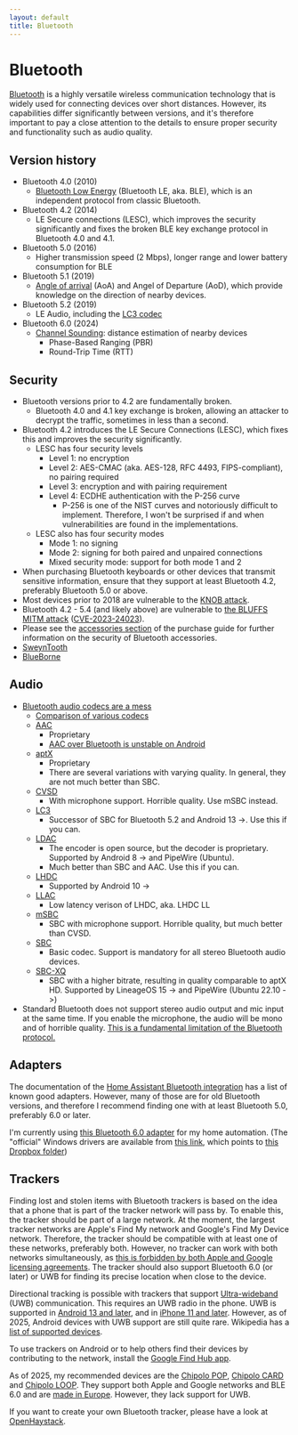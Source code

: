 ```yaml
---
layout: default
title: Bluetooth
---
```


# Bluetooth
[Bluetooth](https://en.wikipedia.org/wiki/Bluetooth)
is a highly versatile wireless communication technology
that is widely used for connecting devices over short distances.
However, its capabilities differ significantly between versions,
and it's therefore important to pay a close attention to the details
to ensure proper security and functionality such as audio quality.


## Version history
- Bluetooth 4.0 (2010)
  - [Bluetooth Low Energy](https://en.wikipedia.org/wiki/Bluetooth_Low_Energy) (Bluetooth LE, aka. BLE),
    which is an independent protocol from classic Bluetooth.
- Bluetooth 4.2 (2014)
  - LE Secure connections (LESC), which improves the security significantly
    and fixes the broken BLE key exchange protocol in Bluetooth 4.0 and 4.1.
- Bluetooth 5.0 (2016)
  - Higher transmission speed (2 Mbps), longer range and lower battery consumption for BLE
- Bluetooth 5.1 (2019)
  - [Angle of arrival](https://en.wikipedia.org/wiki/Angle_of_arrival) (AoA) and Angel of Departure (AoD),
    which provide knowledge on the direction of nearby devices.
- Bluetooth 5.2 (2019)
  - LE Audio, including the [LC3 codec](#audio)
- Bluetooth 6.0 (2024)
  - [Channel Sounding](https://www.bluetooth.com/learn-about-bluetooth/feature-enhancements/channel-sounding/):
    distance estimation of nearby devices
    - Phase-Based Ranging (PBR)
    - Round-Trip Time (RTT)


## Security
- Bluetooth versions prior to 4.2 are fundamentally broken.
  - Bluetooth 4.0 and 4.1 key exchange is broken, allowing an attacker to decrypt the traffic,
    sometimes in less than a second.
- Bluetooth 4.2 introduces the LE Secure Connections (LESC), which fixes this and improves the security significantly.
  - LESC has four security levels
    - Level 1: no encryption
    - Level 2: AES-CMAC (aka. AES-128, RFC 4493, FIPS-compliant), no pairing required
    - Level 3: encryption and with pairing requirement
    - Level 4: ECDHE authentication with the P-256 curve
      - P-256 is one of the NIST curves and notoriously difficult to implement.
        Therefore, I won't be surprised if and when vulnerabilities are found in the implementations.
  - LESC also has four security modes
    - Mode 1: no signing
    - Mode 2: signing for both paired and unpaired connections
    - Mixed security mode: support for both mode 1 and 2
- When purchasing Bluetooth keyboards or other devices that transmit sensitive information,
  ensure that they support at least Bluetooth 4.2, preferably Bluetooth 5.0 or above.
- Most devices prior to 2018 are vulnerable to the [KNOB attack](https://knobattack.com/).
- Bluetooth 4.2 - 5.4 (and likely above) are vulnerable to
  [the BLUFFS MITM attack](https://francozappa.github.io/post/2023/bluffs-ccs23/)
  ([CVE-2023-24023](https://nvd.nist.gov/vuln/detail/CVE-2023-24023)).
- Please see the [accessories section](./purchasing#accessories) of the purchase guide
  for further information on the security of Bluetooth accessories.
- [SweynTooth](https://asset-group.github.io/disclosures/sweyntooth/)
- [BlueBorne](https://en.wikipedia.org/wiki/BlueBorne_(security_vulnerability))


## Audio
- [Bluetooth audio codecs are a mess](https://www.headphonesty.com/2020/03/bluetooth-audio-codecs-explained/)
  - [Comparison of various codecs](https://habr.com/en/post/456182/)
  - [AAC](https://en.wikipedia.org/wiki/Advanced_Audio_Coding)
    - Proprietary
    - [AAC over Bluetooth is unstable on Android](https://www.soundguys.com/the-ultimate-guide-to-bluetooth-headphones-aac-20296/)
  - [aptX](https://en.wikipedia.org/wiki/AptX)
    - Proprietary
    - There are several variations with varying quality. In general, they are not much better than SBC.
  - [CVSD](https://en.wikipedia.org/wiki/Continuously_variable_slope_delta_modulation)
    - With microphone support. Horrible quality. Use mSBC instead.
  - [LC3](https://en.wikipedia.org/wiki/LC3_(codec))
    - Successor of SBC for Bluetooth 5.2 and Android 13 ->. Use this if you can.
  - [LDAC](https://en.wikipedia.org/wiki/LDAC_(codec))
    - The encoder is open source, but the decoder is proprietary. Supported by Android 8 -> and PipeWire (Ubuntu).
    - Much better than SBC and AAC. Use this if you can.
  - [LHDC](https://en.wikipedia.org/wiki/LHDC_(codec))
    - Supported by Android 10 ->
  - [LLAC](https://en.wikipedia.org/wiki/LHDC_(codec)#LLAC)
    - Low latency verison of LHDC, aka. LHDC LL
  - [mSBC](https://www.rfwireless-world.com/Terminology/SBC-vs-mSBC-codec.html)
    - SBC with microphone support. Horrible quality, but much better than CVSD.
  - [SBC](https://en.wikipedia.org/wiki/SBC_(codec))
    - Basic codec. Support is mandatory for all stereo Bluetooth audio devices.
  - [SBC-XQ](https://en.wikipedia.org/wiki/SBC_(codec)#Higher_quality_variants)
    - SBC with a higher bitrate, resulting in quality comparable to aptX HD.
      Supported by LineageOS 15 -> and PipeWire (Ubuntu 22.10 ->)
- Standard Bluetooth does not support stereo audio output and mic input at the same time.
  If you enable the microphone, the audio will be mono and of horrible quality.
  [This is a fundamental limitation of the Bluetooth protocol.](https://superuser.com/a/1123841/)


## Adapters
The documentation of the
[Home Assistant Bluetooth integration](https://www.home-assistant.io/integrations/bluetooth)
has a list of known good adapters.
However, many of those are for old Bluetooth versions,
and therefore I recommend finding one with at least Bluetooth 5.0, preferably 6.0 or later.

I'm currently using
[this Bluetooth 6.0 adapter](https://www.aliexpress.com/item/1005009587868790.html)
for my home automation.
(The "official" Windows drivers are available from
[this link](https://bit.ly/3GHevXY), which points to
[this Dropbox folder](https://www.dropbox.com/scl/fi/mqqmyghnsfvqx5n3qz674/V6.0.rar?rlkey=n8ygq5zl2kcmzj7xosnvlw69t))


## Trackers
Finding lost and stolen items with Bluetooth trackers is based on the idea
that a phone that is part of the tracker network will pass by.
To enable this, the tracker should be part of a large network.
At the moment, the largest tracker networks are Apple's Find My network and Google's Find My Device network.
Therefore, the tracker should be compatible with at least one of these networks, preferably both.
However, no tracker can work with both networks simultaneously, as
[this is forbidden by both Apple and Google licensing agreements](https://www.reddit.com/r/AirTags/comments/170px48/comment/kwhismm).
The tracker should also support Bluetooth 6.0 (or later) or UWB
for finding its precise location when close to the device.

Directional tracking is possible with trackers that support
[Ultra-wideband](https://en.wikipedia.org/wiki/Ultra-wideband) (UWB) communication.
This requires an UWB radio in the phone.
UWB is supported in
[Android 13 and later](https://source.android.com/docs/core/connect/uwb), and in
[iPhone 11 and later](https://support.apple.com/en-us/109512).
However, as of 2025, Android devices with UWB support are still quite rare.
Wikipedia has a
[list of supported devices](https://en.wikipedia.org/wiki/List_of_UWB-enabled_mobile_devices).

To use trackers on Android or to help others find their devices by contributing to the network, install the
[Google Find Hub app](https://play.google.com/store/apps/details?id=com.google.android.apps.adm).

As of 2025, my recommended devices are the
[Chipolo POP](https://chipolo.net/en/products/chipolo-pop-6-pack?variant=4001400),
[Chipolo CARD](https://chipolo.net/en/products/chipolo-card-4-pack?variant=4142891) and
[Chipolo LOOP](https://chipolo.net/en/products/chipolo-loop-6-pack?variant=4142763).
They support both Apple and Google networks and BLE 6.0 and are
[made in Europe](https://chipolo.net/en/pages/our-story).
However, they lack support for UWB.
<!-- Side note: the Chipolo Pop has these antenna specifications in its manual:
- Modulation method: GFSK
- Antenna power: < 1 mW
- Operating frequency band: 2402 - 2480 MHz
-->

If you want to create your own Bluetooth tracker,
please have a look at
[OpenHaystack](https://github.com/seemoo-lab/openhaystack).
